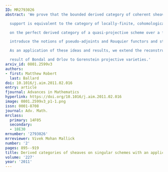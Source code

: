 ```yaml
---
ID: MR2793026
abstract: 'We prove that the bounded derived category of coherent sheaves with proper

  support is equivalent to the category of locally-finite, cohomological functors

  on the perfect derived category of a quasi-projective scheme over a field. We

  introduce the notions of pseudo-adjoints and Rouquier functors and study them.

  As an application of these ideas and results, we extend the reconstruction

  result of Bondal and Orlov to Gorenstein projective varieties.'
arxiv_id: 0801.2599v3
authors:
- first: Matthew Robert
  last: Ballard
doi: 10.1016/j.aim.2011.02.016
entry: article
fjournal: Advances in Mathematics
hyperlink: https://doi.org/10.1016/j.aim.2011.02.016
image: 0801.2599v3_p1-1.png
issn: 0001-8708
journal: Adv. Math.
mrclass:
  primary: 14F05
  secondary:
  - 18E30
mrnumber: '2793026'
mrreviewer: Vivek Mohan Mallick
number: '2'
pages: 895--919
title: Derived categories of sheaves on singular schemes with an application to reconstruction
volume: '227'
year: '2011'
---
```

